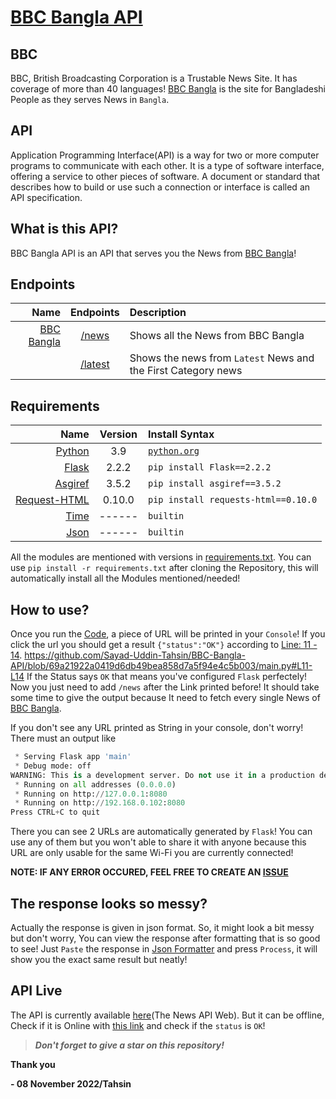 # [BBC Bangla API](https://bbc-bangla-api.vercel.app/news)
## BBC
BBC, British Broadcasting Corporation is a Trustable News Site. It has coverage of more than 40 languages!
[BBC Bangla](https://bbc.com/bengali) is the site for Bangladeshi People as they serves News in `Bangla`.

## API
Application Programming Interface(API) is a way for two or more computer programs to communicate with each other. It is a type of software interface, offering a service to other pieces of software. A document or standard that describes how to build or use such a connection or interface is called an API specification.

## What is this API?
BBC Bangla API is an API that serves you the News from [BBC Bangla](https://bbc.com/bengali)!

## Endpoints
| Name | Endpoints | Description |
|        ---:|     :---:     | :---       |
| [BBC Bangla](https://bbc.com/bengali) | [/news](https://bbc-bangla-api.vercel.app/news) | Shows all the News from BBC Bangla |
|  | [/latest](https://bbc-bangla-api.vercel.app/latest) | Shows the news from `Latest` News and the First Category news |

## Requirements
| Name | Version | Install Syntax |
|        ---:|     :---:     | :---       |
| [Python](https://python.org) | 3.9 | [`python.org`](https://www.python.org/downloads/release/python-390/) |
| [Flask](https://pypi.org/project/Flask/2.2.2/) | 2.2.2 | `pip install Flask==2.2.2` |
| [Asgiref](https://pypi.org/project/asgiref/3.5.2/) | 3.5.2 | `pip install asgiref==3.5.2` |
| [Request-HTML](https://pypi.org/project/requests-html/0.10.0/) | 0.10.0 | `pip install requests-html==0.10.0` |
| [Time](https://docs.python.org/3.9/library/time.html) | ------ | `builtin` |
| [Json](https://docs.python.org/3.9/library/json.html) | ------ | `builtin` |

All the modules are mentioned with versions in [requirements.txt](https://github.com/Sayad-Uddin-Tahsin/BBC-Bangla-API/blob/main/requirements.txt). You can use `pip install -r requirements.txt` after cloning the Repository, this will automatically install all the Modules mentioned/needed!

## How to use?
Once you run the [Code](https://github.com/Sayad-Uddin-Tahsin/BBC-Bangla-API/blob/main/main.py), a piece of URL will be printed in your `Console`!
If you click the url you should get a result `{"status":"OK"}` according to [Line: 11 - 14](https://github.com/Sayad-Uddin-Tahsin/BBC-Bangla-API/blob/69a21922a0419d6db49bea858d7a5f94e4c5b003/main.py#L11-L14). https://github.com/Sayad-Uddin-Tahsin/BBC-Bangla-API/blob/69a21922a0419d6db49bea858d7a5f94e4c5b003/main.py#L11-L14
If the Status says `OK` that means you've configured `Flask` perfectely! Now you just need to add `/news` after the Link printed before!
It should take some time to give the output because It need to fetch every single News of [BBC Bangla](https://bbc.com/bengali).

If you don't see any URL printed as String in your console, don't worry! There must an output like 
```py
 * Serving Flask app 'main'
 * Debug mode: off
WARNING: This is a development server. Do not use it in a production deployment. Use a production WSGI server instead.
 * Running on all addresses (0.0.0.0)
 * Running on http://127.0.0.1:8080
 * Running on http://192.168.0.102:8080
Press CTRL+C to quit
```
There you can see 2 URLs are automatically generated by `Flask`! You can use any of them but you won't able to share it with anyone because this URL are only usable for the same Wi-Fi you are currently connected!

**NOTE: IF ANY ERROR OCCURED, FEEL FREE TO CREATE AN [ISSUE](https://github.com/Sayad-Uddin-Tahsin/BBC-Bangla-API/issues)**

## The response looks so messy?
Actually the response is given in json format. So, it might look a bit messy but don't worry, You can view the response after formatting that is so good to see!
Just `Paste` the response in [Json Formatter](https://jsonformatter.curiousconcept.com/#) and press `Process`, it will show you the exact same result but neatly!

## API Live
The API is currently available [here](https://bbc-bangla-api.vercel.app/news)(The News API Web). But it can be offline, Check if it is Online with [this link](https://bbc-bangla-api.vercel.app/) and check if the `status` is `OK`!

> ***Don't forget to give a star on this repository!***

**Thank you**
  
  **- 08 November 2022/Tahsin**
